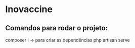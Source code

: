 # Inovaccine

## Comandos para rodar o projeto:
composer i -> para criar as dependências
php artisan serve
